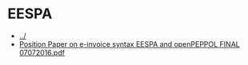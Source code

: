 # EESPA 

* [../](..)
* [Position  Paper on e-invoice syntax EESPA and openPEPPOL FINAL 07072016.pdf](Position%20Paper%20on%20e-invoice%20syntax%20EESPA%20and%20openPEPPOL%20FINAL%2007072016.pdf)
